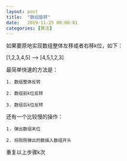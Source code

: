 ```yaml
---
layout: post
title:  "数组旋转"
date:   2019-11-25 00:00:01
categories: [算法]
---
```


如果要原地实现数组整体左移或者右移k位，如下：

[1,2,3,4,5] --> [4,5,1,2,3]

最简单快速的方法是：

	1. 数组整体反转

	2. 数组前k位反转

	3. 数组后k位反转

还有一个比较慢的操作：

	1. 弹出数组末位

	2. 将刚刚弹出的数插入数组开头
	
重复以上步骤k次